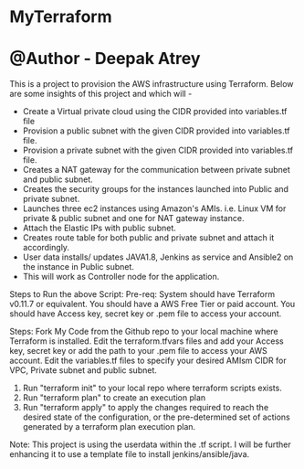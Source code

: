 # MyTerraform
# @Author - Deepak Atrey
This is a project to provision the AWS infrastructure using Terraform. 
Below are some insights of this project and which will - 
- Create a Virtual private cloud using the CIDR provided into variables.tf file
- Provision a public subnet with the given CIDR provided into variables.tf file.
- Provision a private subnet with the given CIDR provided into variables.tf file.
- Creates a NAT gateway for the communication between private subnet and public subnet.
- Creates the security groups for the instances launched into Public and private subnet.
- Launches three ec2 instances using Amazon's AMIs. i.e. Linux VM for private & public subnet and one for NAT gateway instance.
- Attach the Elastic IPs with public subnet.
- Creates route table for both public and private subnet and attach it accordingly.
- User data installs/ updates JAVA1.8, Jenkins as service and Ansible2 on the instance in Public subnet. 
- This will work as Controller node for the application.

Steps to Run the above Script:
Pre-req:
System should have Terraform v0.11.7 or equivalent. 
You should have a AWS Free Tier or paid account.
You should have Access key, secret key or .pem file to access your account.

Steps: 
Fork My Code from the Github repo to your local machine where Terraform is installed. 
Edit the terraform.tfvars files and add your Access key, secret key or add the path to your .pem file to access your AWS account.
Edit the variables.tf files to specify your desired AMIsm CIDR for VPC, Private subnet and public subnet.

1. Run "terraform init" to your local repo where terraform scripts exists.
2. Run "terraform plan" to create an execution plan
3. Run "terraform apply" to apply the changes required to reach the desired state of the configuration, or the pre-determined set of actions generated by a terraform plan execution plan.

Note: This project is using the userdata within the .tf script. I will be further enhancing it to use a template file to install jenkins/ansible/java.
